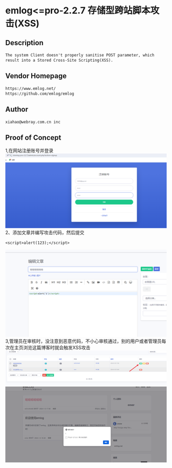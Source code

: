 # emlog<=pro-2.2.7 存储型跨站脚本攻击(XSS)
## Description
    The system Client doesn't properly sanitise POST parameter, which result into a Stored Cross-Site Scripting(XSS).
## Vendor Homepage
    https://www.emlog.net/
    https://github.com/emlog/emlog

## Author
    xiahao@webray.com.cn inc  
## Proof of Concept
1,在网站注册账号并登录
![f9b5fa49cd60693d1a37c2332802a4a4.png](https://github.com/gh3-dk/vul/blob/main/images/emlog1.png)
2、添加文章并编写攻击代码，然后提交
```
<script>alert(123);</script>
```
![dd43272e1ff2661eac1c0ca2fef898b5.png](https://github.com/gh3-dk/vul/blob/main/images/emlog4.png)
3,管理员在审核时，没注意到恶意代码，不小心审核通过，别的用户或者管理员每次在主页浏览这篇博客时就会触发XSS攻击
![986be6d884d29c3bb6568ed37e2004cf.png](https://github.com/gh3-dk/vul/blob/main/images/emlog3.png)
![03cd7b4163dd1ff13d13f33761b2412e.png](https://github.com/gh3-dk/vul/blob/main/images/emlog2.png)
